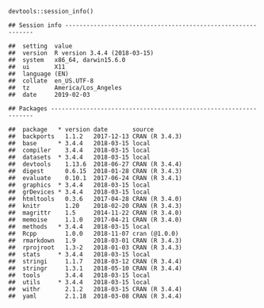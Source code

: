     devtools::session_info()

    ## Session info -------------------------------------------------------------

    ##  setting  value                       
    ##  version  R version 3.4.4 (2018-03-15)
    ##  system   x86_64, darwin15.6.0        
    ##  ui       X11                         
    ##  language (EN)                        
    ##  collate  en_US.UTF-8                 
    ##  tz       America/Los_Angeles         
    ##  date     2019-02-03

    ## Packages -----------------------------------------------------------------

    ##  package   * version date       source        
    ##  backports   1.1.2   2017-12-13 CRAN (R 3.4.3)
    ##  base      * 3.4.4   2018-03-15 local         
    ##  compiler    3.4.4   2018-03-15 local         
    ##  datasets  * 3.4.4   2018-03-15 local         
    ##  devtools    1.13.6  2018-06-27 CRAN (R 3.4.4)
    ##  digest      0.6.15  2018-01-28 CRAN (R 3.4.3)
    ##  evaluate    0.10.1  2017-06-24 CRAN (R 3.4.1)
    ##  graphics  * 3.4.4   2018-03-15 local         
    ##  grDevices * 3.4.4   2018-03-15 local         
    ##  htmltools   0.3.6   2017-04-28 CRAN (R 3.4.0)
    ##  knitr       1.20    2018-02-20 CRAN (R 3.4.3)
    ##  magrittr    1.5     2014-11-22 CRAN (R 3.4.0)
    ##  memoise     1.1.0   2017-04-21 CRAN (R 3.4.0)
    ##  methods   * 3.4.4   2018-03-15 local         
    ##  Rcpp        1.0.0   2018-11-07 cran (@1.0.0) 
    ##  rmarkdown   1.9     2018-03-01 CRAN (R 3.4.3)
    ##  rprojroot   1.3-2   2018-01-03 CRAN (R 3.4.3)
    ##  stats     * 3.4.4   2018-03-15 local         
    ##  stringi     1.1.7   2018-03-12 CRAN (R 3.4.4)
    ##  stringr     1.3.1   2018-05-10 CRAN (R 3.4.4)
    ##  tools       3.4.4   2018-03-15 local         
    ##  utils     * 3.4.4   2018-03-15 local         
    ##  withr       2.1.2   2018-03-15 CRAN (R 3.4.4)
    ##  yaml        2.1.18  2018-03-08 CRAN (R 3.4.4)

